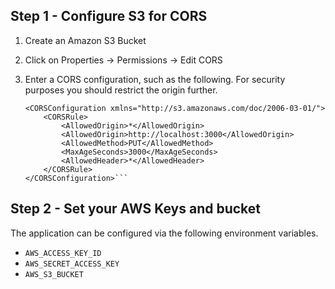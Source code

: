 ## Step 1 - Configure S3 for CORS

1. Create an Amazon S3 Bucket
2. Click on Properties -> Permissions -> Edit CORS
3. Enter a CORS configuration, such as the following. For security purposes you should restrict the origin further.

    ```<?xml version="1.0" encoding="UTF-8"?>
    <CORSConfiguration xmlns="http://s3.amazonaws.com/doc/2006-03-01/">
        <CORSRule>
            <AllowedOrigin>*</AllowedOrigin>
            <AllowedOrigin>http://localhost:3000</AllowedOrigin>
            <AllowedMethod>PUT</AllowedMethod>
            <MaxAgeSeconds>3000</MaxAgeSeconds>
            <AllowedHeader>*</AllowedHeader>
        </CORSRule>
    </CORSConfiguration>```

## Step 2 - Set your AWS Keys and bucket

The application can be configured via the following environment variables.

- `AWS_ACCESS_KEY_ID`
- `AWS_SECRET_ACCESS_KEY`
- `AWS_S3_BUCKET`